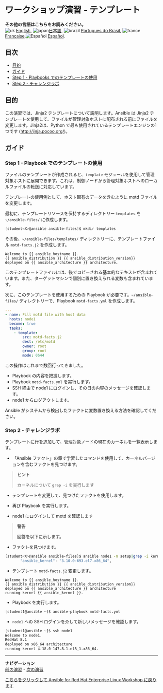 # ワークショップ演習 - テンプレート

**その他の言語はこちらをお読みください。**
<br>![uk](../../../images/uk.png) [English](README.md),  ![japan](../../../images/japan.png)[日本語](README.ja.md), ![brazil](../../../images/brazil.png) [Portugues do Brasil](README.pt-br.md), ![france](../../../images/fr.png) [Française](README.fr.md),![Español](../../../images/col.png) [Español](README.es.md).

## 目次

* [目的](#objective)
* [ガイド](#guide)
* [Step 1 - Playbooks でのテンプレートの使用](#step-1---using-templates-in-playbooks)
* [Step 2 - チャレンジラボ](#step-2---challenge-lab)

## 目的

この演習では、Jinja2 テンプレートについて説明します。Ansible は Jinja2
テンプレートを使用して、ファイルが管理対象ホストに配布される前にファイルを変更します。Jinja2は、Python
で最も使用されているテンプレートエンジンの1つです (<http://jinja.pocoo.org/>)。

## ガイド

### Step 1 - Playbook でのテンプレートの使用

ファイルのテンプレートが作成されると、`template`
モジュールを使用して管理対象ホストに展開できます。これは、制御ノードから管理対象ホストへのローカルファイルの転送に対応しています。

テンプレートの使用例として、ホスト固有のデータを含むように motd ファイルを変更します。

最初に、テンプレートリソースを保持するディレクトリー `templates` を `~/ansible-files/` に作成します。

```bash
[student<X>@ansible ansible-files]$ mkdir templates
```

その後、`~/ansible-files/templates/` ディレクトリーに、テンプレートファイル `motd-facts.j2` を作成します。

<!-- {% raw %} -->

```html+jinja
Welcome to {{ ansible_hostname }}.
{{ ansible_distribution }} {{ ansible_distribution_version}}
deployed on {{ ansible_architecture }} architecture.
```

<!-- {% endraw %} -->

このテンプレートファイルには、後でコピーされる基本的なテキストが含まれています。また、ターゲットマシンで個別に置き換えられる変数も含まれています。

次に、このテンプレートを使用するための Playbook が必要です。`~/ansible-files/` ディレクトリーで、Playbook
`motd-facts.yml` を作成します。

```yaml
---
- name: Fill motd file with host data
  hosts: node1
  become: true
  tasks:
    - template:
        src: motd-facts.j2
        dest: /etc/motd
        owner: root
        group: root
        mode: 0644
```

この操作はこれまで数回行ってきました。

* Playbook の内容を把握します。
* Playbook `motd-facts.yml` を実行します。
* SSH 経由で node1 にログインし、その日の内容のメッセージを確認します。
* node1 からログアウトします。

Ansible がシステムから検出したファクトに変数置き換える方法を確認してください。

### Step 2 - チャレンジラボ

テンプレートに行を追加して、管理対象ノードの現在のカーネルを一覧表示します。

* 「Ansible ファクト」の章で学習したコマンドを使用して、カーネルバージョンを含むファクトを見つけます。

> **ヒント**
>
> カーネルについて `grep -i` を実行します

* テンプレートを変更して、見つけたファクトを使用します。

* 再び Playbook を実行します。

* node1 にログインして motd を確認します

> **警告**
>
> **回答を以下に示します。**

* ファクトを見つけます。

```bash
[student<X>@ansible ansible-files]$ ansible node1 -m setup|grep -i kernel
       "ansible_kernel": "3.10.0-693.el7.x86_64",
```

* テンプレート `motd-facts.j2` 変更します。

<!-- {% raw %} -->

```html+jinja
Welcome to {{ ansible_hostname }}.
{{ ansible_distribution }} {{ ansible_distribution_version}}
deployed on {{ ansible_architecture }} architecture
running kernel {{ ansible_kernel }}.
```

<!-- {% endraw %} -->

* Playbook を実行します。

```bash
[student1@ansible ~]$ ansible-playbook motd-facts.yml
```

* `node1` への SSH ログインを介して新しいメッセージを確認します。

```bash
[student1@ansible ~]$ ssh node1
Welcome to node1.
RedHat 8.1
deployed on x86_64 architecture
running kernel 4.18.0-147.8.1.el8_1.x86_64.
```

---
**ナビゲーション**
<br>
[前の演習](../1.5-handlers) - [次の演習](../1.7-role)

[こちらをクリックして Ansible for Red Hat Enterprise Linux Workshop
に戻ります](../README.md#section-1---ansible-engine-exercises)
